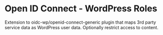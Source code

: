 # Open ID Connect - WordPress Roles

Extension to oidc-wp/openid-connect-generic plugin that maps 3rd party service data as WordPress user data. Optionally restrict access to content.